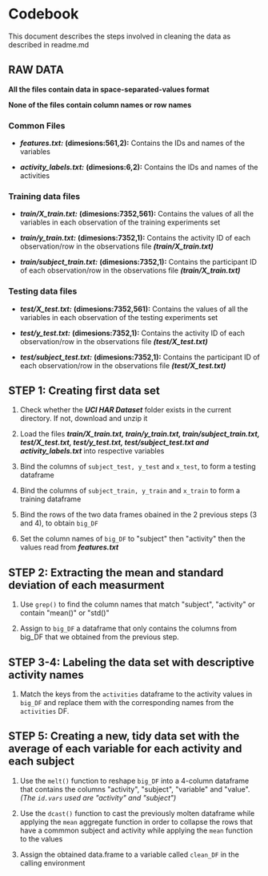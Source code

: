 Codebook
========

This document describes the steps involved in cleaning the data as described in readme.md


RAW DATA
--------
**All the files contain data in space-separated-values format**

**None of the files contain column names or row names**

### Common Files
* ***features.txt:*** **(dimesions:561,2):** Contains the IDs and names of the variables

* ***activity_labels.txt:*** **(dimesions:6,2):** Contains the IDs and names of the activities

### Training data files
* ***train/X_train.txt:*** **(dimesions:7352,561):** Contains the values of all the variables in each observation of the training experiments set

* ***train/y_train.txt:*** **(dimesions:7352,1):** Contains the activity ID of each observation/row in the observations file ***(train/X_train.txt)***

* ***train/subject_train.txt:*** **(dimesions:7352,1):** Contains the participant ID of each observation/row in the observations file ***(train/X_train.txt)***



### Testing data files
* ***test/X_test.txt:*** **(dimesions:7352,561):** Contains the values of all the variables in each observation of the testing experiments set

* ***test/y_test.txt:*** **(dimesions:7352,1):** Contains the activity ID of each observation/row in the observations file ***(test/X_test.txt)***

* ***test/subject_test.txt:*** **(dimesions:7352,1):** Contains the participant ID of each observation/row in the observations file ***(test/X_test.txt)***

STEP 1: Creating first data set
-------------------------------


1. Check whether the ***UCI HAR Dataset*** folder exists in the current directory. If not, download and unzip it

2. Load the files ***train/X_train.txt, train/y_train.txt, train/subject_train.txt, test/X_test.txt, test/y_test.txt, test/subject_test.txt and activity_labels.txt*** into respective variables

3. Bind the columns of `subject_test, y_test` and `x_test`, to form a testing dataframe

4. Bind the columns of `subject_train, y_train` and `x_train` to form a training dataframe

5. Bind the rows of the two data frames obained in the 2 previous steps (3 and 4), to obtain `big_DF`

6. Set the column names of `big_DF` to "subject" then "activity" then the values read from ***features.txt***

STEP 2: Extracting the mean and standard deviation of each measurment
---------------------------------------------------------------------

1. Use `grep()` to find the column names that match "subject", "activity" or contain "mean()" or "std()"

2. Assign to `big_DF` a dataframe that only contains the columns from big_DF that we obtained from the previous step.


STEP 3-4: Labeling the data set with descriptive activity names
---------------------------------------------------------------
1. Match the keys from the `activities` dataframe to the activity values in `big_DF` and replace them with the corresponding names from the `activities` DF.

STEP 5: Creating a new, tidy data set with the average of each variable for each activity and each subject
----------------------------------------------------------------------------------------------------------
1. Use the `melt()` function to reshape `big_DF` into a 4-column dataframe that contains the columns "activity", "subject", "variable" and "value". *(The `id.vars` used are "activity" and "subject")*

2. Use the `dcast()` function to cast the previously molten dataframe while applying the `mean` aggregate function in order to collapse the rows that have a commmon subject and activity while applying the `mean` function to the values

3. Assign the obtained data.frame to a variable called `clean_DF` in the calling environment
